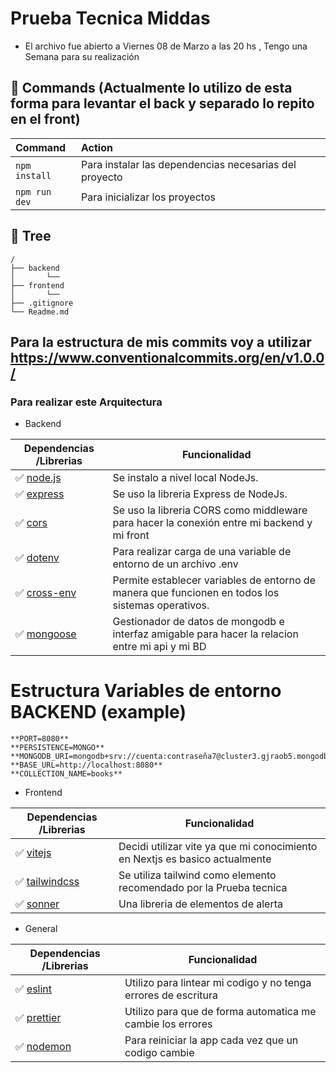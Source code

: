 # Prueba Tecnica Middas

- El archivo fue abierto a Viernes 08 de Marzo a las 20 hs  , Tengo una Semana para su realización

## 🧞 Commands (Actualmente lo utilizo de esta forma para levantar el back y separado lo repito en el front)

| Command                   | Action                                           |
| :------------------------ | :----------------------------------------------- |
| `npm install`             |Para instalar las dependencias necesarias del proyecto|
| `npm run dev`             |Para inicializar los proyectos |


## 🌳 Tree

```text
/
├── backend
│       └── 
├── frontend
│       └── 
├── .gitignore
└── Readme.md
```


## Para la estructura de mis commits voy a utilizar https://www.conventionalcommits.org/en/v1.0.0/

### Para realizar este Arquitectura

- Backend

| Dependencias /Librerias | Funcionalidad                 |
| --------------- | --------------------------------------------------------------------------- |
| ✅ [node.js]    | Se  instalo a nivel local NodeJs.|
| ✅ [express]   | Se uso la libreria Express de NodeJs.|
| ✅ [cors]   | Se uso la libreria CORS como middleware para hacer la conexión entre mi backend y mi front|
| ✅ [dotenv]| Para realizar carga de una variable de entorno de un archivo .env |
| ✅ [cross-env]| Permite establecer variables de entorno de manera que funcionen en todos los sistemas operativos.| 
| ✅ [mongoose]|Gestionador de datos de mongodb e interfaz amigable para hacer la relacion entre mi api y mi BD |

# Estructura Variables de entorno BACKEND (example)

```code
**PORT=8080** 
**PERSISTENCE=MONGO**
**MONGODB_URI=mongodb+srv://cuenta:contraseña7@cluster3.gjraob5.mongodb.net/** 
**BASE_URL=http://localhost:8080**
**COLLECTION_NAME=books**
```

- Frontend

| Dependencias /Librerias | Funcionalidad                 |
| --------------- | --------------------------------------------------------------------------- |
| ✅ [vitejs] | Decidi utilizar vite ya que mi conocimiento en Nextjs es basico actualmente|
| ✅ [tailwindcss]    | Se utiliza tailwind como elemento recomendado por la Prueba tecnica|
| ✅ [sonner]    | Una libreria de elementos de alerta |

- General

| Dependencias /Librerias | Funcionalidad                 |
| --------------- | --------------------------------------------------------------------------- |
| ✅ [eslint] | Utilizo para lintear mi codigo y no tenga errores de escritura  |
| ✅ [prettier]| Utilizo para que de forma automatica me cambie los errores |
| ✅ [nodemon]| Para reiniciar la app cada vez que un codigo cambie |



[node.js]: <http://nodejs.org>
[express]: <http://expressjs.com>
[tailwindcss]: <https://tailwindcss.com>
[cors]: <https://www.npmjs.com/package/cors>
[vitejs]: <https://vitejs.dev>
[prettier]:<https://prettier.io>
[dotenv]:<https://www.npmjs.com/package/dotenv>
[cross-env]:<https://www.npmjs.com/package/cross-env>
[mongoose]:<https://mongoosejs.com>
[eslint]:<https://eslint.org>
[nodemon]:<https://www.npmjs.com/package/nodemon>
[sonner]:<https://sonner.emilkowal.ski>